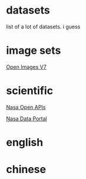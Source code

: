 # datasets
list of a lot of datasets. i guess

# image sets
[Open Images V7](https://storage.googleapis.com/openimages/web/index.html)

# scientific
[Nasa Open APIs](https://api.nasa.gov/)

[Nasa Data Portal](https://data.nasa.gov/browse?q=machine-learning)

# english


# chinese
